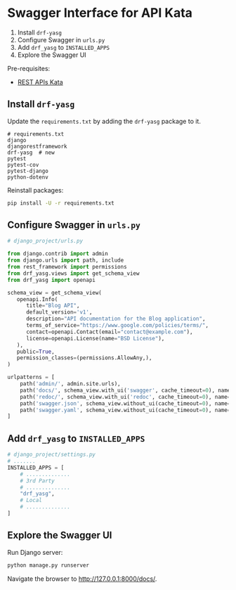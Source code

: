 # Swagger Interface for API Kata


1. Install `drf-yasg`
2. Configure Swagger in `urls.py`
3. Add `drf_yasg` to `INSTALLED_APPS`
4. Explore the Swagger UI

Pre-requisites:

* [REST APIs Kata](kata-rest-apis.md)


## Install `drf-yasg`

Update the `requirements.txt` by adding the `drf-yasg` package to it.


```
# requirements.txt
django
djangorestframework
drf-yasg  # new
pytest
pytest-cov
pytest-django
python-dotenv
```

Reinstall packages:

```bash
pip install -U -r requirements.txt
```

## Configure Swagger in `urls.py`

```python
# django_project/urls.py

from django.contrib import admin
from django.urls import path, include
from rest_framework import permissions
from drf_yasg.views import get_schema_view
from drf_yasg import openapi

schema_view = get_schema_view(
   openapi.Info(
      title="Blog API",
      default_version='v1',
      description="API documentation for the Blog application",
      terms_of_service="https://www.google.com/policies/terms/",
      contact=openapi.Contact(email="contact@example.com"),
      license=openapi.License(name="BSD License"),
   ),
   public=True,
   permission_classes=(permissions.AllowAny,),
)

urlpatterns = [
    path('admin/', admin.site.urls),
    path('docs/', schema_view.with_ui('swagger', cache_timeout=0), name='docs'),
    path('redoc/', schema_view.with_ui('redoc', cache_timeout=0), name='schema-redoc'),
    path('swagger.json', schema_view.without_ui(cache_timeout=0), name='schema-json'),
    path('swagger.yaml', schema_view.without_ui(cache_timeout=0), name='schema-yaml'),
]
```

## Add `drf_yasg` to `INSTALLED_APPS`

```python
# django_project/settings.py
# .......
INSTALLED_APPS = [
    # ..............
    # 3rd Party
    # ..............
    "drf_yasg",
    # Local
    # ..............
]
```

## Explore the Swagger UI

Run Django server:

```bash
python manage.py runserver
```

Navigate the  browser to http://127.0.0.1:8000/docs/.
